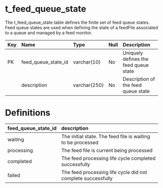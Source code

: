 # t\_feed\_queue\_state #

The t\_feed\_queue\_state table defines the finite set of feed queue states.  Feed queue states are used when defining the state of a feedFile associated to a queue and managed by a feed monitor.

| **Key** | **Name** | **Type** | **Null** | **Description** |
|:--------|:---------|:---------|:---------|:----------------|
| PK      | feed\_queue\_state\_id | varchar(10) | No       | Uniquely defines the feed queue state |
|         | description | varchar(250) | No       | Description of the feed queue state |

# Definitions #

| **feed\_queue\_state\_id** | **description** |
|:---------------------------|:----------------|
| waiting                    | The initial state.  The feed file is waiting to be processed |
| processing                 | The feed file is current being processed |
| completed                  | The feed processing life cycle completed successfully |
| failed                     | The feed processing life cycle did not complete successfully |